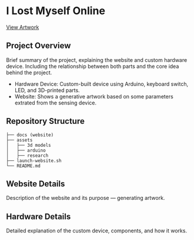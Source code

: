 # I Lost Myself Online

[View Artwork](https://studio-matulia.github.io/ilostmyself)

## Project Overview
Brief summary of the project, explaining the website and custom hardware device. Including the relationship between both parts and the core idea behind the project.

- Hardware Device: Custom-built device using Arduino, keyboard switch, LED, and 3D-printed parts.
- Website: Shows a generative artwork based on some parameters extrated from the sensing device.


## Repository Structure
```
├── docs (website)
├── assets  
│   ├── 3d models
│   ├── arduino
│   ├── research
├── launch-website.sh
└── README.md
```


## Website Details
Description of the website and its purpose — generating artwork.


## Hardware Details
Detailed explanation of the custom device, components, and how it works.
